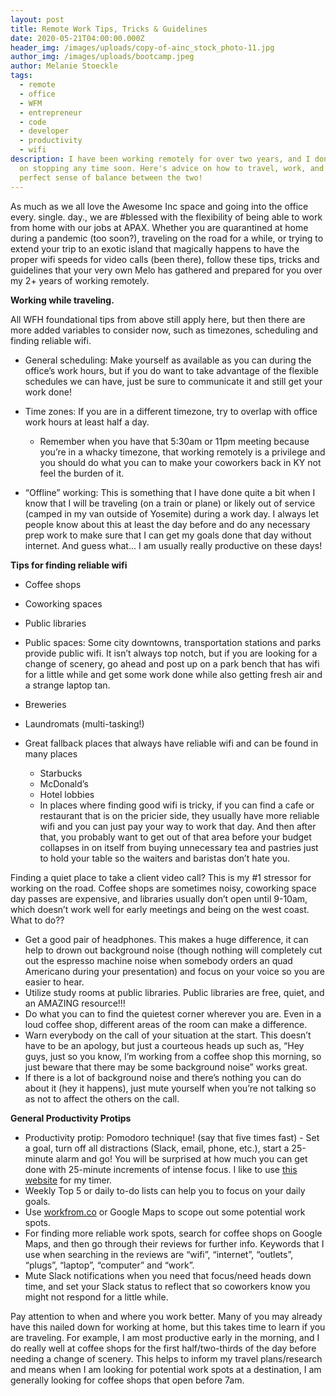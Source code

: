```yaml
---
layout: post
title: Remote Work Tips, Tricks & Guidelines
date: 2020-05-21T04:00:00.000Z
header_img: /images/uploads/copy-of-ainc_stock_photo-11.jpg
author_img: /images/uploads/bootcamp.jpeg
author: Melanie Stoeckle
tags:
  - remote
  - office
  - WFM
  - entrepreneur
  - code
  - developer
  - productivity
  - wifi
description: I have been working remotely for over two years, and I don't plan
  on stopping any time soon. Here's advice on how to travel, work, and find the
  perfect sense of balance between the two!
---
```

As much as we all love the Awesome Inc space and going into the office every. single. day., we are #blessed with the flexibility of being able to work from home with our jobs at APAX. Whether you are quarantined at home during a pandemic (too soon?), traveling on the road for a while, or trying to extend your trip to an exotic island that magically happens to have the proper wifi speeds for video calls (been there), follow these tips, tricks and guidelines that your very own Melo has gathered and prepared for you over my 2+ years of working remotely.

**Working while traveling.**

All WFH foundational tips from above still apply here, but then there are more added variables to consider now, such as timezones, scheduling and finding reliable wifi.

* General scheduling: Make yourself as available as you can during the office’s work hours, but if you do want to take advantage of the flexible schedules we can have, just be sure to communicate it and still get your work done!
* Time zones: If you are in a different timezone, try to overlap with office work hours at least half a day.

  * Remember when you have that 5:30am or 11pm meeting because you’re in a whacky timezone, that working remotely is a privilege and you should do what you can to make your coworkers back in KY not feel the burden of it.


* “Offline” working: This is something that I have done quite a bit when I know that I will be traveling (on a train or plane) or likely out of service (camped in my van outside of Yosemite) during a work day. I always let people know about this at least the day before and do any necessary prep work to make sure that I can get my goals done that day without internet. And guess what… I am usually really productive on these days!

**Tips for finding reliable wifi**

* Coffee shops
* Coworking spaces
* Public libraries
* Public spaces: Some city downtowns, transportation stations and parks provide public wifi. It isn’t always top notch, but if you are looking for a change of scenery, go ahead and post up on a park bench that has wifi for a little while and get some work done while also getting fresh air and a strange laptop tan.
* Breweries
* Laundromats (multi-tasking!)
* Great fallback places that always have reliable wifi and can be found in many places

  * Starbucks
  * McDonald’s
  * Hotel lobbies
  * In places where finding good wifi is tricky, if you can find a cafe or restaurant that is on the pricier side, they usually have more reliable wifi and you can just pay your way to work that day. And then after that, you probably want to get out of that area before your budget collapses in on itself from buying unnecessary tea and pastries just to hold your table so the waiters and baristas don’t hate you.

Finding a quiet place to take a client video call? This is my #1 stressor for working on the road. Coffee shops are sometimes noisy, coworking space day passes are expensive, and libraries usually don’t open until 9-10am, which doesn’t work well for early meetings and being on the west coast. What to do??

* Get a good pair of headphones. This makes a huge difference, it can help to drown out background noise (though nothing will completely cut out the espresso machine noise when somebody orders an quad Americano during your presentation) and focus on your voice so you are easier to hear.
* Utilize study rooms at public libraries. Public libraries are free, quiet, and an AMAZING resource!!!
* Do what you can to find the quietest corner wherever you are. Even in a loud coffee shop, different areas of the room can make a difference.
* Warn everybody on the call of your situation at the start. This doesn’t have to be an apology, but just a courteous heads up such as, “Hey guys, just so you know, I’m working from a coffee shop this morning, so just beware that there may be some background noise” works great.
* If there is a lot of background noise and there’s nothing you can do about it (hey it happens), just mute yourself when you’re not talking so as not to affect the others on the call.

**General Productivity Protips**

* Productivity protip: Pomodoro technique! (say that five times fast) - Set a goal, turn off all distractions (Slack, email, phone, etc.), start a 25-minute alarm and go! You will be surprised at how much you can get done with 25-minute increments of intense focus. I like to use [this website](https://workfrom.co/) for my timer.
* Weekly Top 5 or daily to-do lists can help you to focus on your daily goals.
* Use [workfrom.co](https://workfrom.co/) or Google Maps to scope out some potential work spots.
* For finding more reliable work spots, search for coffee shops on Google Maps, and then go through their reviews for further info. Keywords that I use when searching in the reviews are “wifi”, “internet”, “outlets”, “plugs”, “laptop”, “computer” and “work”.
* Mute Slack notifications when you need that focus/need heads down time, and set your Slack status to reflect that so coworkers know you might not respond for a little while.

Pay attention to when and where you work better. Many of you may already have this nailed down for working at home, but this takes time to learn if you are traveling. For example, I am most productive early in the morning, and I do really well at coffee shops for the first half/two-thirds of the day before needing a change of scenery. This helps to inform my travel plans/research and means when I am looking for potential work spots at a destination, I am generally looking for coffee shops that open before 7am.